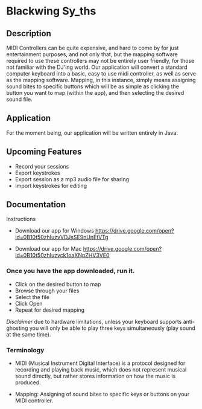 # Blackwing Sy_ths

## Description
MIDI Controllers can be quite expensive, and hard to come by for just entertainment purposes, and not only that, but the mapping software required to use these controllers may not be entirely user friendly, for those not familiar with the DJ'ing world.
Our application will convert a standard computer keyboard into a basic, easy to use midi controller, as well as serve as the mapping software. Mapping, in this instance, simply means assigning sound bites to specific buttons which will be as simple as clicking the button you want to map (within the app), and then selecting the desired sound file.


## Application
For the moment being, our application will be written entirely in Java.

## Upcoming Features
* Record your sessions
* Export keystrokes
* Export session as a mp3 audio file for sharing
* Import keystrokes for editing

## Documentation
Instructions
* Download our app for Windows
https://drive.google.com/open?id=0B10t50zhIuzvVDJsSE9nUnEtVTg

* Download our app for Mac
https://drive.google.com/open?id=0B10t50zhIuzvck1oaXNpZHV3VE0

### Once you have the app downloaded, run it.
* Click on the desired button to map
* Browse through your files
* Select the file
* Click Open
* Repeat for desired mapping

_Disclaimer_ due to hardware limitations, unless your keyboard supports anti-ghosting you will only be able to play three keys simultaneously (play sound at the same time). 

### Terminology
* MIDI (Musical Instrument Digital Interface) is a protocol designed for recording and playing back music, which does not represent musical sound directly, but rather stores information on how the music is produced.

* Mapping: Assigning of sound bites to specific keys or buttons on your MIDI controller.
